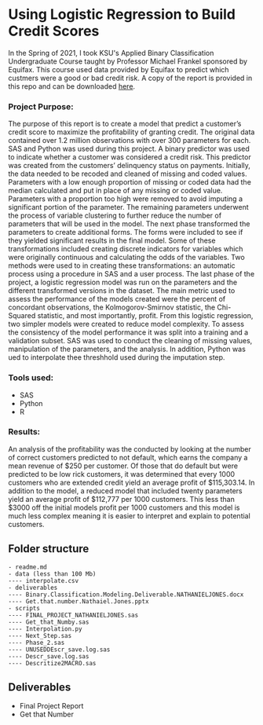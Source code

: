 # Using Logistic Regression to Build Credit Scores

In the Spring of 2021, I took KSU's Applied Binary Classification Undergraduate Course taught by Professor Michael Frankel sponsored by Equifax. This course used data provided by Equifax to predict which custmers were a good or bad credit risk. A copy of the report is provided in this repo and can be downloaded [here](https://github.com/njones738/Using-Logistic-Regression-to-Build-Credit-Scores/raw/main/documents/Binary.Classification.Modeling.Deliverable.NATHANIELJONES.docx).

### __Project Purpose:__  

The purpose of this report is to create a model that predict a customer’s credit score to maximize the profitability of granting credit. The original data contained over 1.2 million observations with over 300 parameters for each. SAS and Python was used during this project. A binary predictor was used to indicate whether a customer was considered a credit risk. This predictor was created from the customers’ delinquency status on payments. Initially, the data needed to be recoded and cleaned of missing and coded values. Parameters with a low enough proportion of missing or coded data had the median calculated and put in place of any missing or coded value. Parameters with a proportion too high were removed to avoid imputing a significant portion of the parameter. The remaining parameters underwent the process of variable clustering to further reduce the number of parameters that will be used in the model.
The next phase transformed the parameters to create additional forms. The forms were included to see if they yielded significant results in the final model. Some of these transformations included creating discrete indicators for variables which were originally continuous and calculating the odds of the variables. Two methods were used to in creating these transformations: an automatic process using a procedure in SAS and a user process.
The last phase of the project, a logistic regression model was run on the parameters and the different transformed versions in the dataset. The main metric used to assess the performance of the models created were the percent of concordant observations, the Kolmogorov-Smirnov statistic, the Chi-Squared statistic, and most importantly, profit. From this logistic regression, two simpler models were created to reduce model complexity. To assess the consistency of the model performance it was split into a training and a validation subset.
SAS was used to conduct the cleaning of missing values, manipulation of the parameters, and the analysis. In addition, Python was ued to interpolate thee threshhold used during the imputation step.

### __Tools used:__   


* SAS
* Python
* R

### __Results:__      

An analysis of the profitability was the conducted by looking at the number of correct customers predicted to not default, which earns the company a mean revenue of $250 per customer. Of those that do default but were predicted to be low rick customers, it was determined that every 1000 customers who are extended credit yield an average profit of $115,303.14. In addition to the model, a reduced model that included twenty parameters yield an average profit of $112,777 per 1000 customers. This less than $3000 off the initial models profit per 1000 customers and this model is much less complex meaning it is easier to interpret and explain to potential customers. 

## Folder structure

```
- readme.md
- data (less than 100 Mb)
---- interpolate.csv
- deliverables
---- Binary.Classification.Modeling.Deliverable.NATHANIELJONES.docx
---- Get.that.number.Nathaiel.Jones.pptx
- scripts
---- FINAL_PROJECT_NATHANIELJONES.sas
---- Get_that_Numby.sas
---- Interpolation.py
---- Next_Step.sas
---- Phase_2.sas
---- UNUSEDDEscr_save.log.sas
---- Descr_save.log.sas
---- Descritize2MACRO.sas
```

## Deliverables

* Final Project Report     
* Get that Number     
